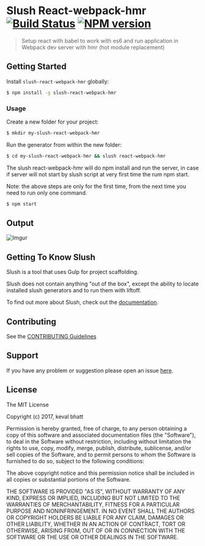 # Slush React-webpack-hmr [![Build Status](https://secure.travis-ci.org/kevalbhatt/slush-react-webpack-hmr.png?branch=master)](https://travis-ci.org/kevalbhatt/slush-react-webpack-hmr) [![NPM version](https://badge-me.herokuapp.com/api/npm/slush-react-webpack-hmr.png)](http://badges.enytc.com/for/npm/slush-react-webpack-hmr)

> Setup react with babel to work with es6 and run application in Webpack dev server with hmr (hot module replacement)


## Getting Started

Install `slush-react-webpack-hmr` globally:

```bash
$ npm install -g slush-react-webpack-hmr
```

### Usage

Create a new folder for your project:

```bash
$ mkdir my-slush-react-webpack-hmr
```

Run the generator from within the new folder:

```bash
$ cd my-slush-react-webpack-hmr && slush react-webpack-hmr
```
The slush react-webpack-hmr will do npm install and run the server, in case if server will not start by slush script at very first time the rum npm start.

Note: the above steps are only for the first time, from the next time you need to run only one command.

```bash
$ npm start
```
## Output

![Imgur](http://i.imgur.com/leG2HLh.png)

## Getting To Know Slush

Slush is a tool that uses Gulp for project scaffolding.

Slush does not contain anything "out of the box", except the ability to locate installed slush generators and to run them with liftoff.

To find out more about Slush, check out the [documentation](https://github.com/slushjs/slush).

## Contributing

See the [CONTRIBUTING Guidelines](https://github.com/kevalbhatt/slush-react-webpack-hmr/blob/master/CONTRIBUTING.md)

## Support
If you have any problem or suggestion please open an issue [here](https://github.com/kevalbhatt/slush-react-webpack-hmr/issues).

## License 

The MIT License

Copyright (c) 2017, keval bhatt

Permission is hereby granted, free of charge, to any person
obtaining a copy of this software and associated documentation
files (the "Software"), to deal in the Software without
restriction, including without limitation the rights to use,
copy, modify, merge, publish, distribute, sublicense, and/or sell
copies of the Software, and to permit persons to whom the
Software is furnished to do so, subject to the following
conditions:

The above copyright notice and this permission notice shall be
included in all copies or substantial portions of the Software.

THE SOFTWARE IS PROVIDED "AS IS", WITHOUT WARRANTY OF ANY KIND,
EXPRESS OR IMPLIED, INCLUDING BUT NOT LIMITED TO THE WARRANTIES
OF MERCHANTABILITY, FITNESS FOR A PARTICULAR PURPOSE AND
NONINFRINGEMENT. IN NO EVENT SHALL THE AUTHORS OR COPYRIGHT
HOLDERS BE LIABLE FOR ANY CLAIM, DAMAGES OR OTHER LIABILITY,
WHETHER IN AN ACTION OF CONTRACT, TORT OR OTHERWISE, ARISING
FROM, OUT OF OR IN CONNECTION WITH THE SOFTWARE OR THE USE OR
OTHER DEALINGS IN THE SOFTWARE.

